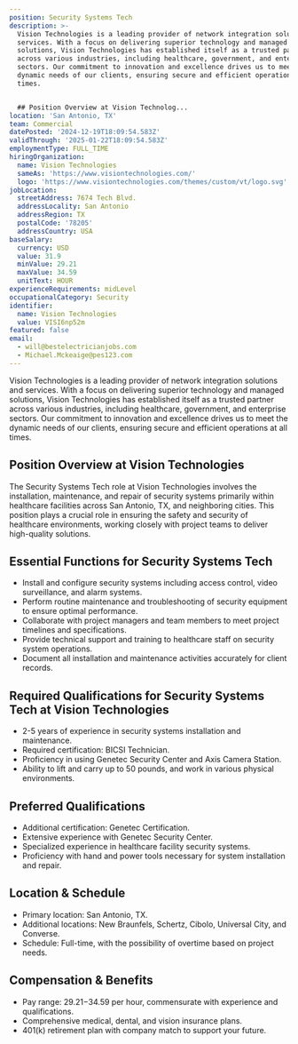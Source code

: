 ```yaml
---
position: Security Systems Tech
description: >-
  Vision Technologies is a leading provider of network integration solutions and
  services. With a focus on delivering superior technology and managed
  solutions, Vision Technologies has established itself as a trusted partner
  across various industries, including healthcare, government, and enterprise
  sectors. Our commitment to innovation and excellence drives us to meet the
  dynamic needs of our clients, ensuring secure and efficient operations at all
  times.


  ## Position Overview at Vision Technolog...
location: 'San Antonio, TX'
team: Commercial
datePosted: '2024-12-19T18:09:54.583Z'
validThrough: '2025-01-22T18:09:54.583Z'
employmentType: FULL_TIME
hiringOrganization:
  name: Vision Technologies
  sameAs: 'https://www.visiontechnologies.com/'
  logo: 'https://www.visiontechnologies.com/themes/custom/vt/logo.svg'
jobLocation:
  streetAddress: 7674 Tech Blvd.
  addressLocality: San Antonio
  addressRegion: TX
  postalCode: '78205'
  addressCountry: USA
baseSalary:
  currency: USD
  value: 31.9
  minValue: 29.21
  maxValue: 34.59
  unitText: HOUR
experienceRequirements: midLevel
occupationalCategory: Security
identifier:
  name: Vision Technologies
  value: VISI6np52m
featured: false
email:
  - will@bestelectricianjobs.com
  - Michael.Mckeaige@pes123.com
---
```




Vision Technologies is a leading provider of network integration solutions and services. With a focus on delivering superior technology and managed solutions, Vision Technologies has established itself as a trusted partner across various industries, including healthcare, government, and enterprise sectors. Our commitment to innovation and excellence drives us to meet the dynamic needs of our clients, ensuring secure and efficient operations at all times.

## Position Overview at Vision Technologies
The Security Systems Tech role at Vision Technologies involves the installation, maintenance, and repair of security systems primarily within healthcare facilities across San Antonio, TX, and neighboring cities. This position plays a crucial role in ensuring the safety and security of healthcare environments, working closely with project teams to deliver high-quality solutions.

## Essential Functions for Security Systems Tech
- Install and configure security systems including access control, video surveillance, and alarm systems.
- Perform routine maintenance and troubleshooting of security equipment to ensure optimal performance.
- Collaborate with project managers and team members to meet project timelines and specifications.
- Provide technical support and training to healthcare staff on security system operations.
- Document all installation and maintenance activities accurately for client records.

## Required Qualifications for Security Systems Tech at Vision Technologies
- 2-5 years of experience in security systems installation and maintenance.
- Required certification: BICSI Technician.
- Proficiency in using Genetec Security Center and Axis Camera Station.
- Ability to lift and carry up to 50 pounds, and work in various physical environments.

## Preferred Qualifications
- Additional certification: Genetec Certification.
- Extensive experience with Genetec Security Center.
- Specialized experience in healthcare facility security systems.
- Proficiency with hand and power tools necessary for system installation and repair.

## Location & Schedule
- Primary location: San Antonio, TX.
- Additional locations: New Braunfels, Schertz, Cibolo, Universal City, and Converse.
- Schedule: Full-time, with the possibility of overtime based on project needs.

## Compensation & Benefits
- Pay range: $29.21-$34.59 per hour, commensurate with experience and qualifications.
- Comprehensive medical, dental, and vision insurance plans.
- 401(k) retirement plan with company match to support your future.
